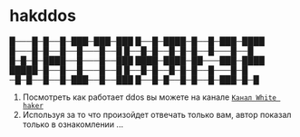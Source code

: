 # hakddos

█───█─█──█─███─███─███   █──█─████─█──█─███─████
█───█─█──█──█───█──█     █──█─█──█─█─█──█───█──█
█─█─█─████──█───█──███   ████─████─██───███─████
█████─█──█──█───█──█     █──█─█──█─█─█──█───█─█
─█─█──█──█─███──█──███   █──█─█──█─█──█─███─█─█

1. Посмотреть как работает ddos вы можете на канале  [`Канал White haker`](https://www.youtube.com/channel/UCVb-EWszrRl87ppPWcAcyBQ)
2. Используя за то что произойдет отвечать только вам, автор показал только в ознакомлении ...
